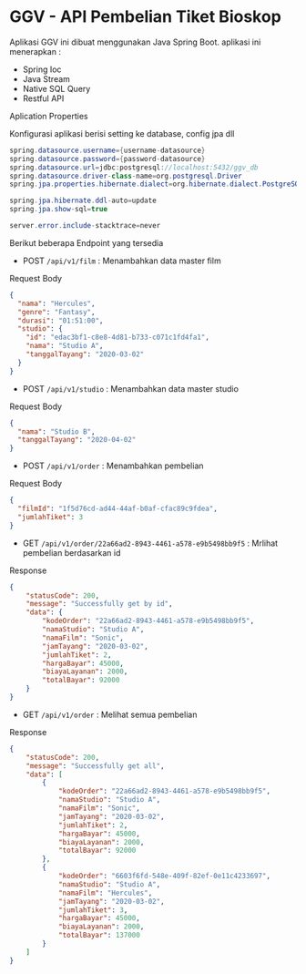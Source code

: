 # GGV - API Pembelian Tiket Bioskop

Aplikasi GGV ini dibuat menggunakan Java Spring Boot. aplikasi ini menerapkan :

- Spring Ioc
- Java Stream
- Native SQL Query
- Restful API

Aplication Properties

Konfigurasi aplikasi berisi setting ke database, config jpa dll

```java
spring.datasource.username={username-datasource}
spring.datasource.password={password-datasource}
spring.datasource.url=jdbc:postgresql://localhost:5432/ggv_db
spring.datasource.driver-class-name=org.postgresql.Driver
spring.jpa.properties.hibernate.dialect=org.hibernate.dialect.PostgreSQLDialect

spring.jpa.hibernate.ddl-auto=update
spring.jpa.show-sql=true

server.error.include-stacktrace=never
```

Berikut beberapa Endpoint yang tersedia

- POST `/api/v1/film` : Menambahkan data master film

Request Body

```json
{
  "nama": "Hercules",
  "genre": "Fantasy",
  "durasi": "01:51:00",
  "studio": {
    "id": "edac3bf1-c8e8-4d81-b733-c071c1fd4fa1",
    "nama": "Studio A",
    "tanggalTayang": "2020-03-02"
  }
}
```

- POST `/api/v1/studio` : Menambahkan data master studio

Request Body

```json
{
  "nama": "Studio B",
  "tanggalTayang": "2020-04-02"
}
```

- POST `/api/v1/order` : Menambahkan pembelian

Request Body

```json
{
  "filmId": "1f5d76cd-ad44-44af-b0af-cfac89c9fdea",
  "jumlahTiket": 3
}
```

- GET `/api/v1/order/22a66ad2-8943-4461-a578-e9b5498bb9f5` : Mrlihat pembelian berdasarkan id

Response

```json
{
    "statusCode": 200,
    "message": "Successfully get by id",
    "data": {
        "kodeOrder": "22a66ad2-8943-4461-a578-e9b5498bb9f5",
        "namaStudio": "Studio A",
        "namaFilm": "Sonic",
        "jamTayang": "2020-03-02",
        "jumlahTiket": 2,
        "hargaBayar": 45000,
        "biayaLayanan": 2000,
        "totalBayar": 92000
    }
}
```

- GET `/api/v1/order` : Melihat semua pembelian

Response

```json
{
    "statusCode": 200,
    "message": "Successfully get all",
    "data": [
        {
            "kodeOrder": "22a66ad2-8943-4461-a578-e9b5498bb9f5",
            "namaStudio": "Studio A",
            "namaFilm": "Sonic",
            "jamTayang": "2020-03-02",
            "jumlahTiket": 2,
            "hargaBayar": 45000,
            "biayaLayanan": 2000,
            "totalBayar": 92000
        },
        {
            "kodeOrder": "6603f6fd-548e-409f-82ef-0e11c4233697",
            "namaStudio": "Studio A",
            "namaFilm": "Hercules",
            "jamTayang": "2020-03-02",
            "jumlahTiket": 3,
            "hargaBayar": 45000,
            "biayaLayanan": 2000,
            "totalBayar": 137000
        }
    ]
}
```
